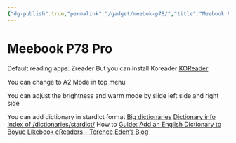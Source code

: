 ```yaml
---
{"dg-publish":true,"permalink":"/gadget/meebok-p78/","title":"Meebook P78 Pro","tags":["eink","ebook","reader"],"noteIcon":""}
---
```



# Meebook P78 Pro

Default reading apps: Zreader
But you can install Koreader [KOReader](https://koreader.rocks/)

You can change to A2 Mode in top menu

You can adjust the brightness and warm mode by slide left side and right side

You can add dictionary in stardict format
[Big dictionaries](http://download.huzheng.org/bigdict/)
[Dictionary info](http://dictinfo.com/)
[Index of /dictionaries/stardict/](https://download.wikdict.com/dictionaries/stardict/)
How to [Guide: Add an English Dictionary to Boyue Likebook eReaders – Terence Eden’s Blog](https://shkspr.mobi/blog/2019/12/guide-add-an-english-dictionary-to-boyue-likebook-ereaders/)
